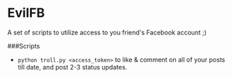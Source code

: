 # EvilFB
A set of scripts to utilize access to you friend's Facebook account ;)

###Scripts
* ```python troll.py <access_token>``` to like & comment on all of your posts till date, and post 2-3 status updates.
